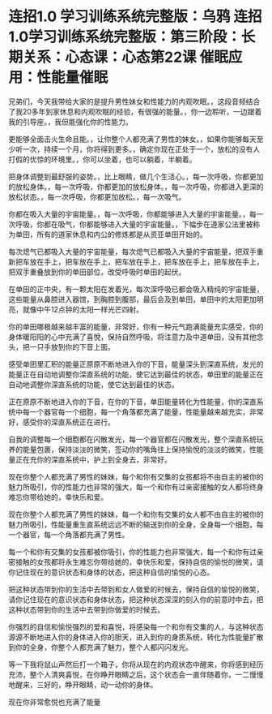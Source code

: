 # 连招1.0  学习训练系统完整版：乌鸦 连招1.0学习训练系统完整版：第三阶段：长期关系：心态课：心态第22课 催眠应用：性能量催眠

兄弟们，今天我带给大家的是提升男性妹女和性能力的内观吹眠。，这段音频结合了我20多年到家休息和内观吹眠的经验，有很强的能量。，你一边聆听，一边跟着我的引导座。，我但能强化你的性能力。

更能够全面击火生命且能。，让你整个人都充满了男性的妹女。，如果你能够每天至少听一次，持续一个月，你将得到更多。，确定你现在正处于一个，放松的没有人打假的优惊的环境里。，你可以坐着，也可以躺着，半躺着。

把身体调整到最舒服的姿势。，比上眼睛，做几个生活心。，每一次呼吸，你都更加的放松身体。，每一次呼吸，你都更加的放松身体。，每一次呼吸，你都进入更深的放松状态。，每一次呼吸，你都更加放松。，每一次吸气。

你都在吸入大量的宇宙能量。，每一次呼吸，你都能够进入大量的宇宙能量。，每一次呼吸，你都在吸气，你都能够进入大量的宇宙能量。，下幅步在道家公法里被称为单田，所有的道家休息和内公的修炼都是从资亚单田开始的。

每次熄气已都吸入大量的宇宙能量，每次熄气已都吸入大量的宇宙能量，把双手重新把车放在手上，把车放在手上，把车放在手上，把车放在手上，把车放在手上，把双手重叠放到你的单田部位，改受呼吸时单田的起伏。

在单田的正中央，有一颗太阳在发着光，每次深呼吸已都会吸入精纯的宇宙能量，这些能量从鼻腔进入器馆，到胸腔到腹部，最后会及到单田，单田中的太阳更加明亮，就像中午12点钟的太阳一样光芒四射。

你的单田哪极越来越丰富的能量，非常好，你有一种元气跑满能量充实感受，你的身体暖阳阳的心中充满了喜悅，保持自然呼吸，将注意力及中道单田，没有其他念头，把一只手放到你的下音上面。

感受单田里汇积的能量正原原不断地进入你的下音，能量深头到深直系统，发光的能量正在自动地调整你深直系统的功能，使它达到最佳的状态，单田里的能量正在自动地调整你深直系统的功能，使它达到最佳的状态。

正在原原不断地进入你的下音，在你的下音，单田能量转化为性能量，你的深直系统中每一个器官每一个细胞，每一个角落都充满了能量，性能量越来越充实，非常好，感受你的深直系统正在进行。

自我的调整每一个细胞都在闪散发光，每一个器官都在闪散发光，整个深直系统玩养的能量包裹，保持淡淡的微笑，签动你的嘴角往上保持愉悅的淡淡的微笑，性能量正在充你的深直系统中，护上到全身去，非常好。

现在你整个人都充满了男性的妹妹，每个和你有交集的女孩都将不由自主的被你的魅力所吸引，你的性能力也非常的强大，每一个和你有过亲密接触的女人都将终身难忘你带给她的，幸快乐和爱。

现在你整个人都充满了男性的妹妹，每一个和你有交集的女人都不由自主的被你的魅力所吸引，性能量重生直系统远远不断的输送到你的全身，全身每一个细胞，每一个器官，每一个角落都充满了男性。

每一个和你有交集的女孩都被你吸引，你的性能力也非常强大，每一个和你有过亲密接触的女孩都将永生难忘你带给她的，幸快乐和爱，保持自信的愉悦的微笑，请你记住现在的意识状态和身体的状态，把这种自信的愉悦的心态。

把这种状态带到你的生活中去带到和女人做爱的时候去，保持自信的愉悦的微笑，请你记住现在的意识状态和身体状态，把这种状态深深的刻入你的前意时中去，把这种状态带到你的生活中去带到你做爱的时候去。

你强烈的自信和愉悦强烈的爱和喜悦，将感染每一个和你有交集的人，与这种状态源源不断地进入你的身体进入你的胆天，进入到你的身质系统，转化为性能量扩散到你的全身，你整个人都充满了魅力，整个人都闪闪发光。

等一下我将鼠山声然后打一个箱子，你将从现在的内观状态中醒来，你将感到经历充沛，整个人清爽喜悦，在你睁开眼睛之后，这个状态会一直伴随着你，一二慢慢地醒来，三好的，睁开眼睛，动一动你的身体。

现在你非常愈悦也充满了能量